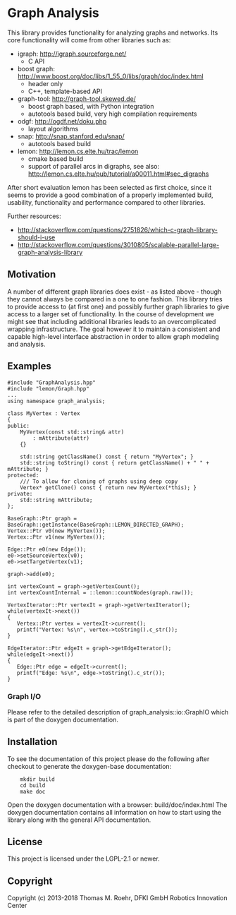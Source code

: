 # Graph Analysis

This library provides functionality for analyzing graphs and networks.
Its core functionality will come from other libraries such as:
 - igraph: http://igraph.sourceforge.net/
   - C API
 - boost graph: http://www.boost.org/doc/libs/1_55_0/libs/graph/doc/index.html
   - header only
   - C++, template-based API
 - graph-tool: http://graph-tool.skewed.de/
   - boost graph based, with Python integration
   - autotools based build, very high compilation requirements
 - odgf: http://ogdf.net/doku.php
   - layout algorithms
 - snap: http://snap.stanford.edu/snap/
   - autotools based build
 - lemon: http://lemon.cs.elte.hu/trac/lemon
   - cmake based build
   - support of parallel arcs in digraphs, see also: http://lemon.cs.elte.hu/pub/tutorial/a00011.html#sec_digraphs

After short evaluation lemon has been selected as first choice, since it seems to provide a good combination of a properly implemented build,
usability, functionality and performance compared to other libraries.

Further resources:
 * http://stackoverflow.com/questions/2751826/which-c-graph-library-should-i-use
 * http://stackoverflow.com/questions/3010805/scalable-parallel-large-graph-analysis-library



## Motivation

A number of different graph libraries does exist - as listed above - though they cannot always be compared in a one to one fashion.
This library tries to provide access to (at first one) and possibly further graph libraries to give access
to a larger set of functionality.
In the course of development we might see that including additional libraries leads to an overcomplicated
wrapping infrastructure.
The goal however it to maintain a consistent and capable high-level interface abstraction in order to allow graph modeling and analysis.

## Examples

```
#include "GraphAnalysis.hpp"
#include "lemon/Graph.hpp"
...
using namespace graph_analysis;

class MyVertex : Vertex
{
public:
    MyVertex(const std::string& attr)
        : mAttribute(attr)
    {}

    std::string getClassName() const { return "MyVertex"; }
    std::string toString() const { return getClassName() + " " + mAttribute; }
protected:
    /// To allow for cloning of graphs using deep copy
    Vertex* getClone() const { return new MyVertex(*this); }
private:
    std::string mAttribute;
};

BaseGraph::Ptr graph = BaseGraph::getInstance(BaseGraph::LEMON_DIRECTED_GRAPH);
Vertex::Ptr v0(new MyVertex());
Vertex::Ptr v1(new MyVertex());

Edge::Ptr e0(new Edge());
e0->setSourceVertex(v0);
e0->setTargetVertex(v1);

graph->add(e0);

int vertexCount = graph->getVertexCount();
int vertexCountInternal = ::lemon::countNodes(graph.raw());

VertexIterator::Ptr vertexIt = graph->getVertexIterator();
while(vertexIt->next())
{
   Vertex::Ptr vertex = vertexIt->current();
   printf("Vertex: %s\n", vertex->toString().c_str());
}

EdgeIterator::Ptr edgeIt = graph->getEdgeIterator();
while(edgeIt->next())
{
   Edge::Ptr edge = edgeIt->current();
   printf("Edge: %s\n", edge->toString().c_str());
}
```

### Graph I/O

Please refer to the detailed description of graph_analysis::io::GraphIO which is part of the doxygen
documentation.

## Installation

To see the documentation of this project please do the following after
checkout to generate the doxygen-base documentation:

```
    mkdir build
    cd build
    make doc
```

Open the doxygen documentation with a browser: build/doc/index.html
The doxygen documentation contains all information on how to start
using the library along with the general API documentation.


## License

This project is licensed under the LGPL-2.1 or newer.

## Copyright

Copyright (c) 2013-2018 Thomas M. Roehr, DFKI GmbH Robotics Innovation Center
